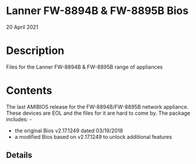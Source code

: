 # Lanner FW-8894B &amp; FW-8895B Bios

20 April 2021

Description
===========
Files for the Lanner FW-8894B &amp; FW-8895B range of appliances

Contents
========
The last AMIBIOS release for the FW-8894B/FW-8895B network appliance. These devices are EOL and the files for it are hard to come by. The package includes: -
  - the original Bios v2.17.1249 dated 03/19/2018
  - a modified Bios based on v2.17.1249 to unlock additional features

Details
---------
